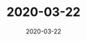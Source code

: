 ---
title: 2020-03-22
date: 2020-03-22
updates:
- title: Implemented new shelf for the release notes.
  type: improvement
- title: Added a library page with a list of books I've read and plan to read.
  type: new
  example_url: /about/library
---